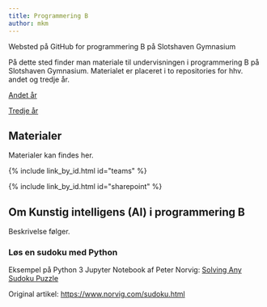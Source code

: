 ```yaml
---
title: Programmering B
author: mkm
---
```

Websted på GitHub for programmering B på Slotshaven Gymnasium

På dette sted finder man materiale til undervisningen i programmering B på Slotshaven Gymnasium.
Materialet er placeret i to repositories for hhv. andet og tredje år.

[Andet år](https://github.com/slotshaven-pro/pro2)

[Tredje år](https://github.com/slotshaven-pro/pro3)


## Materialer
Materialer kan findes her.

{% include link_by_id.html id="teams" %}

{% include link_by_id.html id="sharepoint" %}

## Om Kunstig intelligens (AI) i programmering B
Beskrivelse følger.

### Løs en sudoku med Python
Eksempel på Python 3 Jupyter Notebook af Peter Norvig: [Solving Any Sudoku Puzzle](https://github.com/norvig/pytudes/blob/main/ipynb/Sudoku.ipynb)

Original artikel: https://www.norvig.com/sudoku.html

